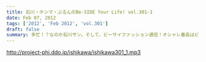 ```yaml
---
title: 石川・ホンマ・ぶるんのBe-SIDE Your Life! vol.301-1
date: Feb 07, 2012
tags: ['2012', 'Feb 2012', 'vol.301']
draft: false
summary: 多忙！？なのか石川サン。そして、ビーサイファッション通信！オシャレ番長はビーサイ的には誰なのか！？！？！？NAMAE
---
```


http://project-phi.ddo.jp/ishikawa/ishikawa301_1.mp3
